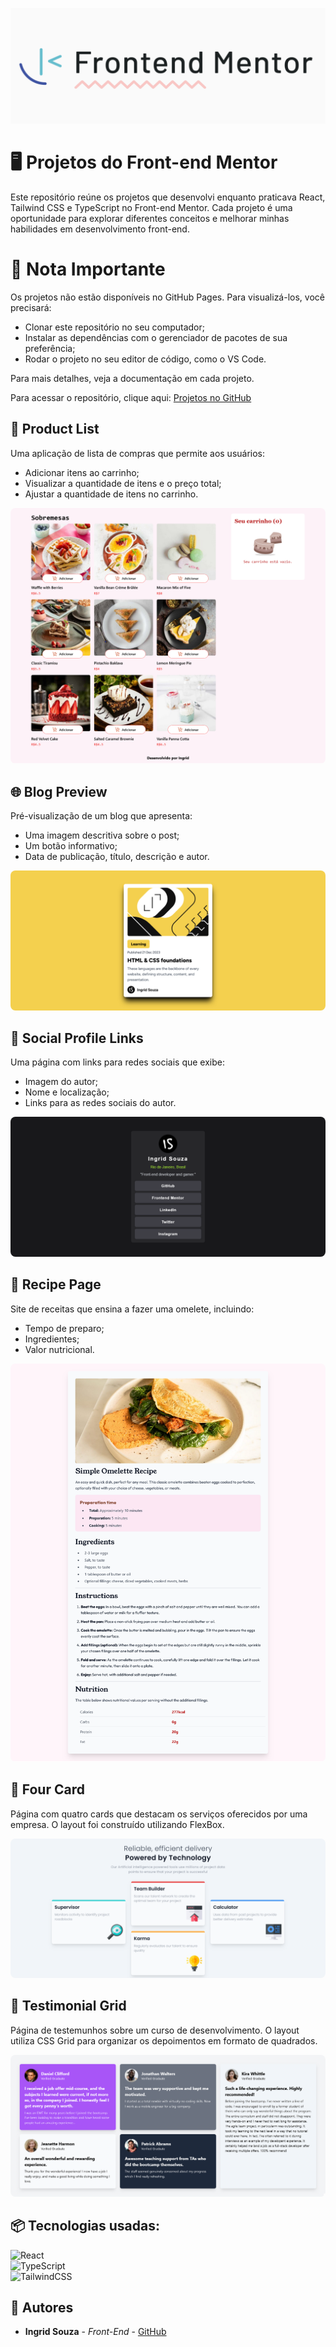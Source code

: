 ![Logo do projeto](images/frontend.png)
# 🖥️ Projetos do Front-end Mentor
Este repositório reúne os projetos que desenvolvi enquanto praticava React, Tailwind CSS e TypeScript no Front-end Mentor. Cada projeto é uma oportunidade para explorar diferentes conceitos e melhorar minhas habilidades em desenvolvimento front-end.

# 📝 Nota Importante

Os projetos não estão disponíveis no GitHub Pages. Para visualizá-los, você precisará:

* Clonar este repositório no seu computador;
* Instalar as dependências com o gerenciador de pacotes de sua preferência;
* Rodar o projeto no seu editor de código, como o VS Code.

Para mais detalhes, veja a documentação em cada projeto.

Para acessar o repositório, clique aqui: [Projetos no GitHub](https://github.com/IngridsSilveira/projetos)

## 🛒 Product List
Uma aplicação de lista de compras que permite aos usuários:

* Adicionar itens ao carrinho;
* Visualizar a quantidade de itens e o preço total;
* Ajustar a quantidade de itens no carrinho.


<img style="border-radius: 8px;" src="images/Lista-de-compras.png" alt="preview de site de compras">

## 🌐 Blog Preview
Pré-visualização de um blog que apresenta:

* Uma imagem descritiva sobre o post;
* Um botão informativo;
* Data de publicação, título, descrição e autor.

<img style="border-radius: 8px;" src="images/Blog-Preview.png" alt="preview de um blog"/>

## 📱 Social Profile Links
Uma página com links para redes sociais que exibe:

* Imagem do autor;
* Nome e localização;
* Links para as redes sociais do autor.

<img style="border-radius: 8px;" src="images/Profile-Link.png" alt="preview de um blog"/>

## 🍳 Recipe Page
Site de receitas que ensina a fazer uma omelete, incluindo:

* Tempo de preparo;
* Ingredientes;
* Valor nutricional.

<img style="border-radius: 8px;" src="images/Recipe-Page.png" alt="preview de um site de receitas"/>

## 🎲 Four Card
Página com quatro cards que destacam os serviços oferecidos por uma empresa. O layout foi construído utilizando FlexBox.

<img style="border-radius: 8px;" src="images/Four-Card.png" alt="preview de um site de receitas"/>

## 🧩 Testimonial Grid
Página de testemunhos sobre um curso de desenvolvimento. O layout utiliza CSS Grid para organizar os depoimentos em formato de quadrados.

<img style="border-radius: 8px;" src="images/Testimonial-Grid.png" alt="preview de um site de receitas"/>

## 📦 Tecnologias usadas:
![React](https://img.shields.io/badge/react-%2320232a.svg?style=for-the-badge&logo=react&logoColor=%2361DAFB)<br>
![TypeScript](https://img.shields.io/badge/typescript-%23007ACC.svg?style=for-the-badge&logo=typescript&logoColor=white)<br>
![TailwindCSS](https://img.shields.io/badge/tailwindcss-%2338B2AC.svg?style=for-the-badge&logo=tailwind-css&logoColor=white)

## 👷 Autores

* **Ingrid Souza** - *Front-End* - [GitHub](https://github.com/IngridsSilveira)